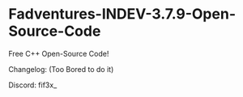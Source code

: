 # Fadventures-INDEV-3.7.9-Open-Source-Code

Free C++ Open-Source Code!

Changelog:
(Too Bored to do it)


Discord: fif3x_

